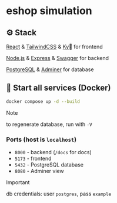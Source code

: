 # eshop simulation

## ⚙️ Stack

[React](https://react.dev/) & [TailwindCSS](https://tailwindcss.com/) & [Ky](https://github.com/sindresorhus/ky)🦄 for frontend

[Node.js](https://nodejs.org/en) & [Express](https://expressjs.com/) & [Swagger](https://swagger.io/) for backend

[PostgreSQL](https://www.postgresql.org/) & [Adminer](https://www.adminer.org/) for database

## 🚀 Start all services (Docker)

```bash
docker compose up -d --build
```

> [!NOTE]
> to regenerate database, run with `-V`

### Ports (host is `localhost`)

- `8000` - backend (`/docs` for docs)
- `5173` - frontend
- `5432` - PostgreSQL database
- `8080` - Adminer view

> [!IMPORTANT]
> db credentials: user `postgres`, pass `example`
